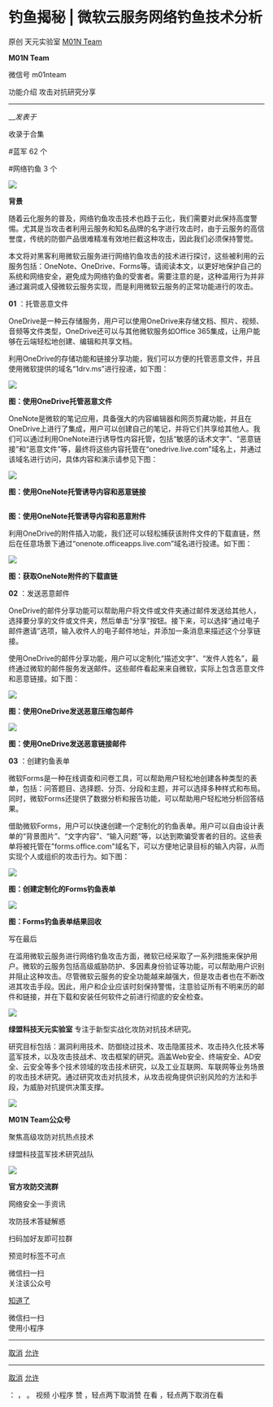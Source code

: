 #  钓鱼揭秘 | 微软云服务网络钓鱼技术分析

原创 天元实验室  [ M01N Team ](javascript:void\(0\);)

**M01N Team** ![]()

微信号 m01nteam

功能介绍 攻击对抗研究分享

____

___发表于_

收录于合集

#蓝军 62 个

#网络钓鱼 3 个

![](http://hk-proxy.gitwarp.com/https://raw.githubusercontent.com/tuchuang9/tc1/refs/heads/main/public/20230308224246.png)

**背景**

随着云化服务的普及，网络钓鱼攻击技术也趋于云化，我们需要对此保持高度警惕。尤其是当攻击者利用云服务和知名品牌的名字进行攻击时，由于云服务的高信誉度，传统的防御产品很难精准有效地拦截这种攻击，因此我们必须保持警觉。

  

本文将对黑客利用微软云服务进行网络钓鱼攻击的技术进行探讨，这些被利用的云服务包括：OneNote、OneDrive、Forms等。请阅读本文，以更好地保护自己的系统和网络安全，避免成为网络钓鱼的受害者。需要注意的是，这种滥用行为并非通过漏洞或入侵微软云服务实现，而是利用微软云服务的正常功能进行的攻击。

  

 **01** ：托管恶意文件

OneDrive是一种云存储服务，用户可以使用OneDrive来存储文档、照片、视频、音频等文件类型，OneDrive还可以与其他微软服务如Office
365集成，让用户能够在云端轻松地创建、编辑和共享文档。

  

利用OneDrive的存储功能和链接分享功能，我们可以方便的托管恶意文件，并且使用微软提供的域名“1drv.ms”进行投递，如下图：

![](http://hk-proxy.gitwarp.com/https://raw.githubusercontent.com/tuchuang9/tc1/refs/heads/main/public/20230308224247.png)

 **图：使用OneDrive托管恶意文件**

  

OneNote是微软的笔记应用，具备强大的内容编辑器和网页剪藏功能，并且在OneDrive上进行了集成，用户可以创建自己的笔记，并将它们共享给其他人。我们可以通过利用OneNote进行诱导性内容托管，包括“敏感的话术文字”、“恶意链接”和“恶意文件”等，最终将这些内容托管在“onedrive.live.com”域名上，并通过该域名进行访问，具体内容和演示请参见下图：

![](http://hk-proxy.gitwarp.com/https://raw.githubusercontent.com/tuchuang9/tc1/refs/heads/main/public/20230308224248.png)

 **图：使用OneNote托管诱导内容和恶意链接**

  

![]()

 **图：使用OneNote托管诱导内容和恶意附件**

  

利用OneDrive的附件插入功能，我们还可以轻松捕获该附件文件的下载直链，然后在任意场景下通过“onenote.officeapps.live.com”域名进行投递。如下图：

![](http://hk-proxy.gitwarp.com/https://raw.githubusercontent.com/tuchuang9/tc1/refs/heads/main/public/20230308224249.png)

 **图：获取OneNote附件的下载直链**

  

 **02** ：发送恶意邮件

OneDrive的邮件分享功能可以帮助用户将文件或文件夹通过邮件发送给其他人，选择要分享的文件或文件夹，然后单击“分享”按钮。接下来，可以选择“通过电子邮件邀请”选项，输入收件人的电子邮件地址，并添加一条消息来描述这个分享链接。

使用OneDrive的邮件分享功能，用户可以定制化“描述文字”、“发件人姓名”，最终通过微软的邮件服务发送邮件。这些邮件看起来来自微软，实际上包含恶意文件和恶意链接。如下图：

![](http://hk-proxy.gitwarp.com/https://raw.githubusercontent.com/tuchuang9/tc1/refs/heads/main/public/20230308224250.png)

 **图：使用OneDrive发送恶意压缩包邮件**

  

![](http://hk-proxy.gitwarp.com/https://raw.githubusercontent.com/tuchuang9/tc1/refs/heads/main/public/20230308224251.png)

 **图：使用OneDrive发送恶意链接邮件**

  

 **03** ：创建钓鱼表单

微软Forms是一种在线调查和问卷工具，可以帮助用户轻松地创建各种类型的表单，包括：问答题目、选择题、分页、分段和主题，并可以选择多种样式和布局。同时，微软Forms还提供了数据分析和报告功能，可以帮助用户轻松地分析回答结果。

借助微软Forms，用户可以快速创建一个定制化的钓鱼表单。用户可以自由设计表单的“背景图片”、“文字内容”、“输入问题”等，以达到欺骗受害者的目的。这些表单将被托管在"forms.office.com"域名下，可以方便地记录目标的输入内容，从而实现个人或组织的攻击行为。如下图：

![](http://hk-proxy.gitwarp.com/https://raw.githubusercontent.com/tuchuang9/tc1/refs/heads/main/public/20230308224252.png)

 **图：创建定制化的Forms钓鱼表单**

  

![](http://hk-proxy.gitwarp.com/https://raw.githubusercontent.com/tuchuang9/tc1/refs/heads/main/public/20230308224253.png)

 **图：Forms钓鱼表单结果回收**

写在最后

在滥用微软云服务进行网络钓鱼攻击方面，微软已经采取了一系列措施来保护用户。微软的云服务包括高级威胁防护、多因素身份验证等功能，可以帮助用户识别并阻止这种攻击。尽管微软云服务的安全功能越来越强大，但是攻击者也在不断改进其攻击手段。因此，用户和企业应该时刻保持警惕，注意验证所有不明来历的邮件和链接，并在下载和安装任何软件之前进行彻底的安全检查。

  

![](http://hk-proxy.gitwarp.com/https://raw.githubusercontent.com/tuchuang9/tc1/refs/heads/main/public/20230308224254.png)

 **绿盟科技天元实验室** 专注于新型实战化攻防对抗技术研究。

研究目标包括：漏洞利用技术、防御绕过技术、攻击隐匿技术、攻击持久化技术等蓝军技术，以及攻击技战术、攻击框架的研究。涵盖Web安全、终端安全、AD安全、云安全等多个技术领域的攻击技术研究，以及工业互联网、车联网等业务场景的攻击技术研究。通过研究攻击对抗技术，从攻击视角提供识别风险的方法和手段，为威胁对抗提供决策支撑。

  

![](http://hk-proxy.gitwarp.com/https://raw.githubusercontent.com/tuchuang9/tc1/refs/heads/main/public/20230308224255.png)

 **M01N Team公众号**

聚焦高级攻防对抗热点技术

绿盟科技蓝军技术研究战队

![](http://hk-proxy.gitwarp.com/https://raw.githubusercontent.com/tuchuang9/tc1/refs/heads/main/public/20230308224256.png)

 **官方攻防交流群**

网络安全一手资讯

攻防技术答疑解惑

扫码加好友即可拉群

预览时标签不可点

微信扫一扫  
关注该公众号

[知道了](javascript:;)

微信扫一扫  
使用小程序

****

[取消](javascript:void\(0\);) [允许](javascript:void\(0\);)

****

[取消](javascript:void\(0\);) [允许](javascript:void\(0\);)

： ， 。   视频 小程序 赞 ，轻点两下取消赞 在看 ，轻点两下取消在看


